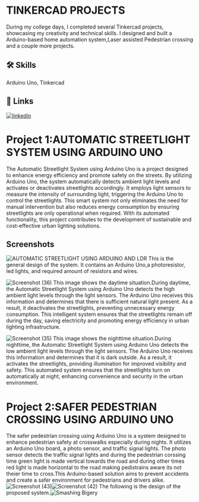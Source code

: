 # TINKERCAD PROJECTS

During my college days, I completed several Tinkercad projects, showcasing my creativity and technical skills. I designed and built a Arduino-based home automation system,Laser assisted Pedestrian crossing and a couple more  projects.

## 🛠 Skills
Arduino Uno, Tinkercad

## 🔗 Links
[![linkedin](https://img.shields.io/badge/linkedin-0A66C2?style=for-the-badge&logo=linkedin&logoColor=white)](https://www.linkedin.com/in/nejinjoshy/)

# **Project 1:AUTOMATIC STREETLIGHT SYSTEM USING ARDUINO UNO**
The Automatic Streetlight System using Arduino Uno is a project designed to enhance energy efficiency and promote safety on the streets. By utilizing Arduino Uno, the system automatically detects ambient light levels and activates or deactivates streetlights accordingly. It employs light sensors to measure the intensity of surrounding light, triggering the Arduino Uno to control the streetlights. This smart system not only eliminates the need for manual intervention but also reduces energy consumption by ensuring streetlights are only operational when required. With its automated functionality, this project contributes to the development of sustainable and cost-effective urban lighting solutions.

## Screenshots
![AUTOMATIC STREETLIGHT USING ARDUINO AND LDR](https://github.com/nejinjoshy/TinkercadProjects/assets/117255470/a8bf9f5d-0951-43b0-a767-c1f352611702)
This is the general design of the system. It contains an Arduino Uno,a photoresistor, led lights, and required amount of resistors and wires.

![Screenshot (36)](https://github.com/nejinjoshy/TinkercadProjects/assets/117255470/225f99fd-512e-4e7c-9d78-aa206a22405e)
This image shows the daytime situation.During daytime, the Automatic Streetlight System using Arduino Uno detects the high ambient light levels through the light sensors. The Arduino Uno receives this information and determines that there is sufficient natural light present. As a result, it deactivates the streetlights, preventing unnecessary energy consumption. This intelligent system ensures that the streetlights remain off during the day, saving electricity and promoting energy efficiency in urban lighting infrastructure.

![Screenshot (35)](https://github.com/nejinjoshy/TinkercadProjects/assets/117255470/b5eda154-1892-432f-a645-bed662f6a081)
This image shows the nighttime situation.During nighttime, the Automatic Streetlight System using Arduino Uno detects the low ambient light levels through the light sensors. The Arduino Uno receives this information and determines that it is dark outside. As a result, it activates the streetlights, providing illumination for improved visibility and safety. This automated system ensures that the streetlights turn on automatically at night, enhancing convenience and security in the urban environment.


# **Project 2:SAFER PEDESTRIAN CROSSING USING ARDUINO UNO**
The safer pedestrian crossing using Arduino Uno is a system designed to enhance pedestrian safety at crosswalks especially during nights. It utilizes an Arduino Uno board, a photo sensor, and traffic signal lights. The photo sensor detects the traffic signal lights and during the pedestrian corssing time green light is made vertical towards the road and during other times red light is made horizontal to the road making pedistrains aware its not theier time to cross.This Arduino-based solution aims to prevent accidents and create a safer environment for pedestrians and drivers alike.![Screenshot (43)](https://github.com/nejinjoshy/TinkercadProjects/assets/117255470/251ebd85-57e1-456f-8449-9ca3eb36b393)![Screenshot (42)](https://github.com/nejinjoshy/TinkercadProjects/assets/117255470/3b8c2eee-e0fb-4482-a72d-0d12eded064b)
The following is the design of the proposed system.![Smashing Bigery](https://github.com/nejinjoshy/TinkercadProjects/assets/117255470/c5887087-ba70-43ee-aafb-71155df9bae0)












